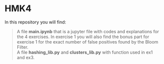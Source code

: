 # HMK4
In this repository you will find:
> A file **main.ipynb** that is a jupyter file with codes and explanations for the 4 exercises. In exercise 1 you will also find the bonus part for exercise 1 for the exact number of false positives found by the Bloom Filter.<br>
> A file **hashing_lib.py** and **clusters_lib.py** with function used in ex1 and ex3.
